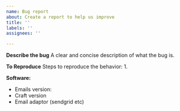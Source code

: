 ```yaml
---
name: Bug report
about: Create a report to help us improve
title: ''
labels: ''
assignees: ''

---
```


**Describe the bug**
A clear and concise description of what the bug is.

**To Reproduce**
Steps to reproduce the behavior:
1.

**Software:**
 - Emails version:
 - Craft version
 - Email adaptor (sendgrid etc)
